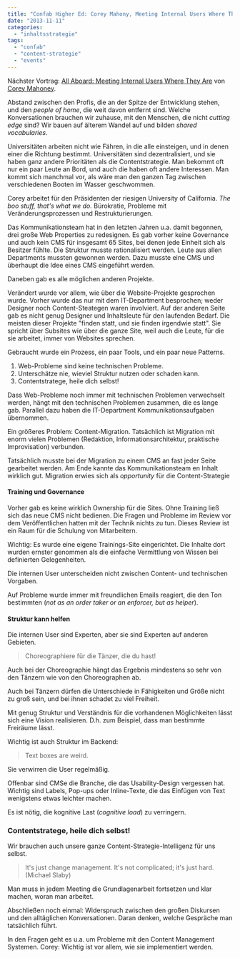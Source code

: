 ```yaml
---
title: "Confab Higher Ed: Corey Mahony, Meeting Internal Users Where They Are"
date: "2013-11-11"
categories: 
  - "inhaltsstrategie"
tags: 
  - "confab"
  - "content-strategie"
  - "events"
---
```


Nächster Vortrag: [All Aboard: Meeting Internal Users Where They Are](http://confabevents.com/events/higher-ed-2013/program/all-aboard-meeting-internal-users-where-they-are "All Aboard: Meeting Internal Users Where They Are - Confab Events") von [Corey Mahoney](https://twitter.com/coreycaitlin "coreycaitlin (coreycaitlin) auf Twitter").

Abstand zwischen den Profis, die an der Spitze der Entwicklung stehen, und den _people of home_, die weit davon entfernt sind. Welche Konversationen brauchen wir zuhause, mit den Menschen, die nicht _cutting edge_ sind? Wir bauen auf älterem Wandel auf und bilden _shared vocabularies_.

Universitäten arbeiten nicht wie Fähren, in die alle einsteigen, und in denen einer die Richtung bestimmt. Universitäten sind dezentralisiert, und sie haben ganz andere Prioritäten als die Contentstrategie. Man bekommt oft nur ein paar Leute an Bord, und auch die haben oft andere Interessen. Man kommt sich manchmal vor, als wäre man den ganzen Tag zwischen verschiedenen Booten im Wasser geschwommen.

Corey arbeitet für den Präsidenten der riesigen University of California. _The boo stuff, that's what we do._ Bürokratie, Probleme mit Veränderungsprozessen und Restrukturierungen.

Das Kommunikationsteam hat in den letzten Jahren u.a. damit begonnen, drei große Web Properties zu redesignen. Es gab vorher keine Governance und auch kein CMS für insgesamt 65 Sites, bei denen jede Einheit sich als Besitzer fühlte. Die Struktur musste rationalisiert werden. Leute aus allen Departments mussten gewonnen werden. Dazu musste eine CMS und überhaupt die Idee eines CMS eingeführt werden.

Daneben gab es alle möglichen anderen Projekte.

Verändert wurde vor allem, wie über die Website-Projekte gesprochen wurde. Vorher wurde das nur mit dem IT-Department besprochen; weder Designer noch Content-Steategen waren involviert. Auf der anderen Seite gab es nicht genug Designer und Inhaltsleute für den laufenden Bedarf. Die meisten dieser Projekte "finden statt, und sie finden irgendwie statt". Sie spricht über Subsites wie über die ganze Site, weil auch die Leute, für die sie arbeitet, immer von Websites sprechen.

Gebraucht wurde ein Prozess, ein paar Tools, und ein paar neue Patterns.

1. Web-Probleme sind keine technischen Probleme.
2. Unterschätze nie, wieviel Struktur nutzen oder schaden kann.
3. Contentstratege, heile dich selbst!

Dass Web-Probleme noch immer mit technischen Problemen verwechselt werden, hängt mit den technischen Problemen zusammen, die es lange gab. Parallel dazu haben die IT-Department Kommunikationsaufgaben übernommen.

Ein größeres Problem: Content-Migration. Tatsächlich ist Migration mit enorm vielen Problemen (Redaktion, Informationsarchitektur, praktische Improvisation) verbunden.

Tatsächlich musste bei der Migration zu einem CMS an fast jeder Seite gearbeitet werden. Am Ende kannte das Kommunikationsteam en Inhalt wirklich gut. Migration erwies sich als _opportunity_ für die Content-Strategie

#### Training und Governance

Vorher gab es keine wirklich Ownership für die Sites. Ohne Training ließ sich das neue CMS nicht bedienen. Die Fragen und Probleme im Review vor dem Veröffentlichen hatten mit der Technik nichts zu tun. Dieses Review ist ein Raum für die Schulung von Mitarbeitern.

Wichtig: Es wurde eine eigene Trainings-Site eingerichtet. Die Inhalte dort wurden ernster genommen als die einfache Vermittlung von Wissen bei definierten Gelegenheiten.

Die internen User unterscheiden nicht zwischen Content- und technischen Vorgaben.

Auf Probleme wurde immer mit freundlichen Emails reagiert, die den Ton bestimmten (_not as an order taker or an enforcer, but as helper_).

#### Struktur kann helfen

Die internen User sind Experten, aber sie sind Experten auf anderen Gebieten.

> Choreographiere für die Tänzer, die du hast!

Auch bei der Choreographie hängt das Ergebnis mindestens so sehr von den Tänzern wie von den Choreographen ab.

Auch bei Tänzern dürfen die Unterschiede in Fähigkeiten und Größe nicht zu groß sein, und bei ihnen schadet zu viel Freiheit.

Mit genug Struktur und Verständnis für die vorhandenen Möglichkeiten lässt sich eine Vision realisieren. D.h. zum Beispiel, dass man bestimmte Freiräume lässt.

Wichtig ist auch Struktur im Backend:

> Text boxes are weird.

Sie verwirren die User regelmäßig.

Offenbar sind CMSe die Branche, die das Usability-Design vergessen hat. Wichtig sind Labels, Pop-ups oder Inline-Texte, die das Einfügen von Text wenigstens etwas leichter machen.

Es ist nötig, die kognitive Last (_cognitive load_) zu verringern.

### Contentstratege, heile dich selbst!

Wir brauchen auch unsere ganze Content-Strategie-Intelligenz für uns selbst.

> It's just change management. It's not complicated; it's just hard. (Michael Slaby)

Man muss in jedem Meeting die Grundlagenarbeit fortsetzen und klar machen, woran man arbeitet.

Abschließen noch einmal: Widerspruch zwischen den großen Diskursen und den alltäglichen Konversationen. Daran denken, welche Gespräche man tatsächlich führt.

In den Fragen geht es u.a. um Probleme mit den Content Management Systemen. Corey: Wichtig ist vor allem, wie sie implementiert werden.
